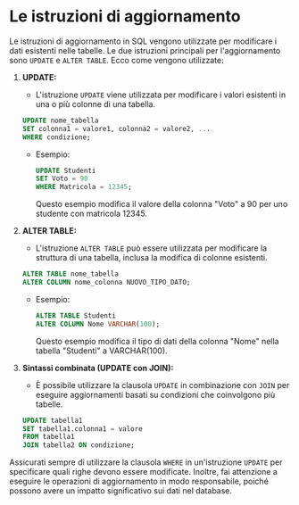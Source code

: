 # Le istruzioni di aggiornamento

Le istruzioni di aggiornamento in SQL vengono utilizzate per modificare i dati esistenti nelle tabelle. Le due istruzioni principali per l'aggiornamento sono `UPDATE` e `ALTER TABLE`. Ecco come vengono utilizzate:

1. **UPDATE:**
   - L'istruzione `UPDATE` viene utilizzata per modificare i valori esistenti in una o più colonne di una tabella.

   ```sql
   UPDATE nome_tabella
   SET colonna1 = valore1, colonna2 = valore2, ...
   WHERE condizione;
   ```

   - Esempio:

     ```sql
     UPDATE Studenti
     SET Voto = 90
     WHERE Matricola = 12345;
     ```

     Questo esempio modifica il valore della colonna "Voto" a 90 per uno studente con matricola 12345.

2. **ALTER TABLE:**
   - L'istruzione `ALTER TABLE` può essere utilizzata per modificare la struttura di una tabella, inclusa la modifica di colonne esistenti.

   ```sql
   ALTER TABLE nome_tabella
   ALTER COLUMN nome_colonna NUOVO_TIPO_DATO;
   ```

   - Esempio:

     ```sql
     ALTER TABLE Studenti
     ALTER COLUMN Nome VARCHAR(100);
     ```

     Questo esempio modifica il tipo di dati della colonna "Nome" nella tabella "Studenti" a VARCHAR(100).

3. **Sintassi combinata (UPDATE con JOIN):**
   - È possibile utilizzare la clausola `UPDATE` in combinazione con `JOIN` per eseguire aggiornamenti basati su condizioni che coinvolgono più tabelle.

   ```sql
   UPDATE tabella1
   SET tabella1.colonna1 = valore
   FROM tabella1
   JOIN tabella2 ON condizione;
   ```

Assicurati sempre di utilizzare la clausola `WHERE` in un'istruzione `UPDATE` per specificare quali righe devono essere modificate. Inoltre, fai attenzione a eseguire le operazioni di aggiornamento in modo responsabile, poiché possono avere un impatto significativo sui dati nel database.
